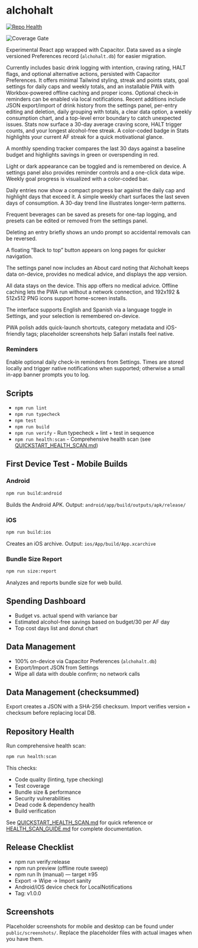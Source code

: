# alchohalt

[![Repo Health](https://github.com/Zcg321/Alchohalt/actions/workflows/repo-health.yml/badge.svg)](../../actions/workflows/repo-health.yml)

<!-- Coverage badge - currently at 54.55% with target of 50% for production readiness -->
<img alt="Coverage Gate" src="https://img.shields.io/badge/coverage-54.55%25-success">

Experimental React app wrapped with Capacitor. Data saved as a single versioned Preferences record (`alchohalt.db`) for easier migration.

Currently includes basic drink logging with intention, craving rating, HALT flags, and optional alternative actions, persisted with Capacitor Preferences. It offers minimal Tailwind styling, streak and points stats, goal settings for daily caps and weekly totals, and an installable PWA with Workbox-powered offline caching and proper icons. Optional check-in reminders can be enabled via local notifications. Recent additions include JSON export/import of drink history from the settings panel, per-entry editing and deletion, daily grouping with totals, a clear data option, a weekly consumption chart, and a top-level error boundary to catch unexpected issues.
Stats now surface a 30-day average craving score, HALT trigger counts, and your longest alcohol-free streak.
A color-coded badge in Stats highlights your current AF streak for a quick motivational glance.

A monthly spending tracker compares the last 30 days against a baseline budget and highlights savings in green or overspending in red.

Light or dark appearance can be toggled and is remembered on device. A settings panel also provides reminder controls and a one-click data wipe. Weekly goal progress is visualized with a color-coded bar.

Daily entries now show a compact progress bar against the daily cap and highlight days that exceed it. A simple weekly chart surfaces the last seven days of consumption. A 30-day trend line illustrates longer-term patterns.

Frequent beverages can be saved as presets for one-tap logging, and presets can be edited or removed from the settings panel.

Deleting an entry briefly shows an undo prompt so accidental removals can be reversed.

A floating “Back to top” button appears on long pages for quicker navigation.

The settings panel now includes an About card noting that Alchohalt keeps data on-device, provides no medical advice, and displays the app version.

All data stays on the device. This app offers no medical advice. Offline caching lets the PWA run without a network connection, and 192x192 & 512x512 PNG icons support home-screen installs.

The interface supports English and Spanish via a language toggle in Settings,
and your selection is remembered on-device.

PWA polish adds quick-launch shortcuts, category metadata and iOS-friendly tags; placeholder screenshots help Safari installs feel native.


### Reminders
Enable optional daily check-in reminders from Settings. Times are stored locally and trigger native notifications when supported; otherwise a small in-app banner prompts you to log.

## Scripts
- `npm run lint`
- `npm run typecheck`
- `npm test`
- `npm run build`
- `npm run verify` - Run typecheck + lint + test in sequence
- `npm run health:scan` - Comprehensive health scan (see [QUICKSTART_HEALTH_SCAN.md](./QUICKSTART_HEALTH_SCAN.md))

## First Device Test - Mobile Builds

### Android
```bash
npm run build:android
```
Builds the Android APK. Output: `android/app/build/outputs/apk/release/`

### iOS
```bash
npm run build:ios
```
Creates an iOS archive. Output: `ios/App/build/App.xcarchive`

### Bundle Size Report
```bash
npm run size:report
```
Analyzes and reports bundle size for web build.

## Spending Dashboard
- Budget vs. actual spend with variance bar
- Estimated alcohol-free savings based on budget/30 per AF day
- Top cost days list and donut chart

## Data Management
- 100% on-device via Capacitor Preferences (`alchohalt.db`)
- Export/Import JSON from Settings
- Wipe all data with double confirm; no network calls

## Data Management (checksummed)
Export creates a JSON with a SHA-256 checksum. Import verifies version + checksum before replacing local DB.

## Repository Health

Run comprehensive health scan:
```bash
npm run health:scan
```

This checks:
- Code quality (linting, type checking)
- Test coverage
- Bundle size & performance
- Security vulnerabilities
- Dead code & dependency health
- Build verification

See [QUICKSTART_HEALTH_SCAN.md](./QUICKSTART_HEALTH_SCAN.md) for quick reference or [HEALTH_SCAN_GUIDE.md](./HEALTH_SCAN_GUIDE.md) for complete documentation.

## Release Checklist
- npm run verify:release
- npm run preview (offline route sweep)
- npm run lh (manual) — target ≥95
- Export → Wipe → Import sanity
- Android/iOS device check for LocalNotifications
- Tag: v1.0.0

## Screenshots

Placeholder screenshots for mobile and desktop can be found under `public/screenshots/`. Replace the placeholder files with actual images when you have them.
